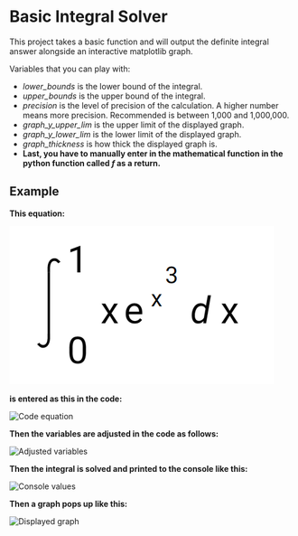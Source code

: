# Basic Integral Solver

This project takes a basic function and will output the definite integral answer alongside an interactive matplotlib graph.

Variables that you can play with:

* *lower_bounds* is the lower bound of the integral.
* *upper_bounds* is the upper bound of the integral.
* *precision* is the level of precision of the calculation. A higher number means more precision. Recommended is between 1,000 and 1,000,000.
* *graph_y_upper_lim* is the upper limit of the displayed graph.
* *graph_y_lower_lim* is the lower limit of the displayed graph.
* *graph_thickness* is how thick the displayed graph is.
* **Last, you have to manually enter in the mathematical function in the python function called *f* as a return.**

## Example

**This equation:**

![Screenshot](assets/1.png)

**is entered as this in the code:**

![Code equation](/i/2.png)

**Then the variables are adjusted in the code as follows:**

![Adjusted variables](/i/3.png)

**Then the integral is solved and printed to the console like this:**

![Console values](/i/4.png)

**Then a graph pops up like this:**

![Displayed graph](/i/5.png)